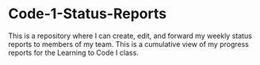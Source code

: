 # Code-1-Status-Reports
This is a repository where I can create, edit, and forward my weekly status reports to members of my team.
This is a cumulative view of my progress reports for the Learning to Code I class.
